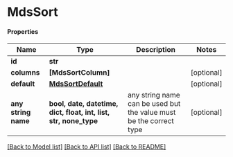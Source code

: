 # MdsSort

#### Properties
Name | Type | Description | Notes
------------ | ------------- | ------------- | -------------
**id** | **str** |  | 
**columns** | **[MdsSortColumn]** |  | [optional] 
**default** | [**MdsSortDefault**](MdsSortDefault.md) |  | [optional] 
**any string name** | **bool, date, datetime, dict, float, int, list, str, none_type** | any string name can be used but the value must be the correct type | [optional]

[[Back to Model list]](../README.md#documentation-for-models) [[Back to API list]](../README.md#documentation-for-api-endpoints) [[Back to README]](../README.md)

